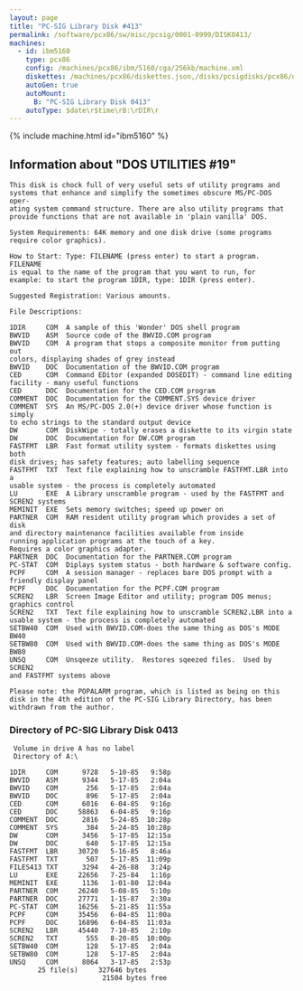 ```yaml
---
layout: page
title: "PC-SIG Library Disk #413"
permalink: /software/pcx86/sw/misc/pcsig/0001-0999/DISK0413/
machines:
  - id: ibm5160
    type: pcx86
    config: /machines/pcx86/ibm/5160/cga/256kb/machine.xml
    diskettes: /machines/pcx86/diskettes.json,/disks/pcsigdisks/pcx86/diskettes.json
    autoGen: true
    autoMount:
      B: "PC-SIG Library Disk 0413"
    autoType: $date\r$time\rB:\rDIR\r
---
```


{% include machine.html id="ibm5160" %}

## Information about "DOS UTILITIES #19"

    This disk is chock full of very useful sets of utility programs and
    systems that enhance and simplify the sometimes obscure MS/PC-DOS oper-
    ating system command structure. There are also utility programs that
    provide functions that are not available in 'plain vanilla' DOS.
    
    System Requirements: 64K memory and one disk drive (some programs
    require color graphics).
    
    How to Start: Type: FILENAME (press enter) to start a program. FILENAME
    is equal to the name of the program that you want to run, for
    example: to start the program 1DIR, type: 1DIR (press enter).
    
    Suggested Registration: Various amounts.
    
    File Descriptions:
    
    1DIR     COM  A sample of this 'Wonder' DOS shell program
    BWVID    ASM  Source code of the BWVID.COM program
    BWVID    COM  A program that stops a composite monitor from putting out
    colors, displaying shades of grey instead
    BWVID    DOC  Documentation of the BWVID.COM program
    CED      COM  Command EDitor (expanded DOSEDIT) - command line editing
    facility - many useful functions
    CED      DOC  Documentation for the CED.COM program
    COMMENT  DOC  Documentation for the COMMENT.SYS device driver
    COMMENT  SYS  An MS/PC-DOS 2.0(+) device driver whose function is simply
    to echo strings to the standard output device
    DW       COM  DiskWipe - totally erases a diskette to its virgin state
    DW       DOC  Documentation for DW.COM program
    FASTFMT  LBR  Fast format utility system - formats diskettes using both
    disk drives; has safety features; auto labelling sequence
    FASTFMT  TXT  Text file explaining how to unscramble FASTFMT.LBR into a
    usable system - the process is completely automated
    LU       EXE  A Library unscramble program - used by the FASTFMT and
    SCREN2 systems
    MEMINIT  EXE  Sets memory switches; speed up power on
    PARTNER  COM  RAM resident utility program which provides a set of disk
    and directory maintenance facilities available from inside
    running application programs at the touch of a key.
    Requires a color graphics adapter.
    PARTNER  DOC  Documentation for the PARTNER.COM program
    PC-STAT  COM  Diplays system status - both hardware & software config.
    PCPF     COM  A session manager - replaces bare DOS prompt with a
    friendly display panel
    PCPF     DOC  Documentation for the PCPF.COM program
    SCREN2   LBR  Screen Image Editor and utility; program DOS menus;
    graphics control
    SCREN2   TXT  Text file explaining how to unscramble SCREN2.LBR into a
    usable system - the process is completely automated
    SETBW40  COM  Used with BWVID.COM-does the same thing as DOS's MODE BW40
    SETBW80  COM  Used with BWVID.COM-does the same thing as DOS's MODE BW80
    UNSQ     COM  Unsqeeze utility.  Restores sqeezed files.  Used by SCREN2
    and FASTFMT systems above
    
    Please note: the POPALARM program, which is listed as being on this
    disk in the 4th edition of the PC-SIG Library Directory, has been
    withdrawn from the author.

### Directory of PC-SIG Library Disk 0413

     Volume in drive A has no label
     Directory of A:\

    1DIR     COM      9728   5-10-85   9:58p
    BWVID    ASM      9344   5-17-85   2:04a
    BWVID    COM       256   5-17-85   2:04a
    BWVID    DOC       896   5-17-85   2:04a
    CED      COM      6016   6-04-85   9:16p
    CED      DOC     58863   6-04-85   9:16p
    COMMENT  DOC      2816   5-24-85  10:28p
    COMMENT  SYS       384   5-24-85  10:28p
    DW       COM      3456   5-17-85  12:15a
    DW       DOC       640   5-17-85  12:15a
    FASTFMT  LBR     30720   5-16-85   8:46a
    FASTFMT  TXT       507   5-17-85  11:09p
    FILES413 TXT      3294   4-26-88   3:24p
    LU       EXE     22656   7-25-84   1:16p
    MEMINIT  EXE      1136   1-01-80  12:04a
    PARTNER  COM     26240   5-08-85   5:10p
    PARTNER  DOC     27771   1-15-87   2:30a
    PC-STAT  COM     16256   5-21-85  11:55a
    PCPF     COM     35456   6-04-85  11:00a
    PCPF     DOC     16896   6-04-85  11:03a
    SCREN2   LBR     45440   7-10-85   2:10p
    SCREN2   TXT       555   8-20-85  10:00p
    SETBW40  COM       128   5-17-85   2:04a
    SETBW80  COM       128   5-17-85   2:04a
    UNSQ     COM      8064   3-17-85   2:53p
           25 file(s)     327646 bytes
                           21504 bytes free
